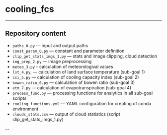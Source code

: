 # cooling_fcs


---

##  Repository content

- `paths_0.py` — input and output paths
- `const_param_0.py` — constant and parameter definition
- `clip_get_stats_imgs_1.py` — stats and image clipping, cloud detection
-  `img_prep_2.py` — image preprocessing
-  `meteo_3.py` - calculation of meteorologival values
-  `lst_4.py`,  — calculation of land surface temperature (sub-goal 1)
- `cci_5.py` — calculation of cooling capacity index (sub-goal 2)
- `bowen_ratio_6.py` — calculation of bowen ratio (sub-goal 3)
- `etm_7.py` — calculation of evapotranspiration (sub-goal 4)
- `process_func.py` — processing functions for analytics in all sub-goal scripts
- `cooling_functions.yml` — YAML configuration for creating of conda environment
- `clouds_stats.csv` — output of cloud statistics (script clip_get_stats_imgs_1.py)

--
